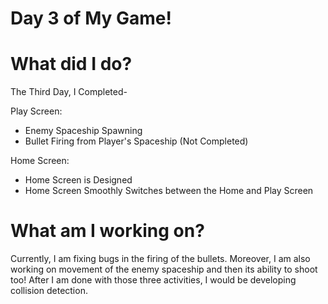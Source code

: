 # Day 3 of My Game!

# What did I do?

The Third Day, I Completed-

Play Screen:

* Enemy Spaceship Spawning
* Bullet Firing from Player's Spaceship (Not Completed)

Home Screen:

* Home Screen is Designed
* Home Screen Smoothly Switches between the Home and Play Screen

# What am I working on? 

Currently, I am fixing bugs in the firing of the bullets. Moreover, I am also working on movement of the enemy spaceship and then its ability to shoot too! After I am done with those three activities, I would be developing collision detection.
